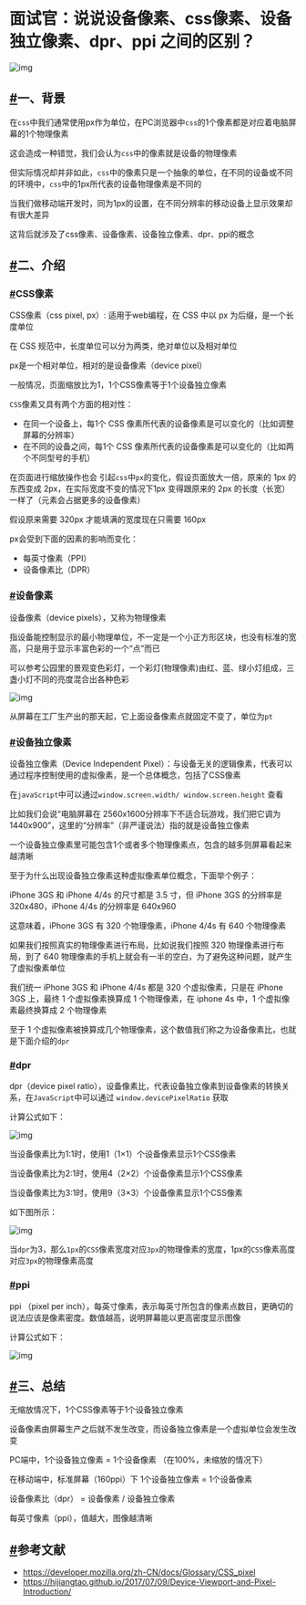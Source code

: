 # 面试官：说说设备像素、css像素、设备独立像素、dpr、ppi 之间的区别？

![img](https://static.vue-js.com/c4d9bfd0-91f2-11eb-85f6-6fac77c0c9b3.png)

## [#](https://vue3js.cn/interview/css/dp_px_dpr_ppi.html#一、背景)一、背景

在`css`中我们通常使用px作为单位，在PC浏览器中`css`的1个像素都是对应着电脑屏幕的1个物理像素

这会造成一种错觉，我们会认为`css`中的像素就是设备的物理像素

但实际情况却并非如此，`css`中的像素只是一个抽象的单位，在不同的设备或不同的环境中，`css`中的1px所代表的设备物理像素是不同的

当我们做移动端开发时，同为1px的设置，在不同分辨率的移动设备上显示效果却有很大差异

这背后就涉及了css像素、设备像素、设备独立像素、dpr、ppi的概念

## [#](https://vue3js.cn/interview/css/dp_px_dpr_ppi.html#二、介绍)二、介绍

### [#](https://vue3js.cn/interview/css/dp_px_dpr_ppi.html#css像素)CSS像素

CSS像素（css pixel, px）: 适用于web编程，在 CSS 中以 px 为后缀，是一个长度单位

在 CSS 规范中，长度单位可以分为两类，绝对单位以及相对单位

px是一个相对单位，相对的是设备像素（device pixel）

一般情况，页面缩放比为1，1个CSS像素等于1个设备独立像素

`CSS`像素又具有两个方面的相对性：

- 在同一个设备上，每1个 CSS 像素所代表的设备像素是可以变化的（比如调整屏幕的分辨率）
- 在不同的设备之间，每1个 CSS 像素所代表的设备像素是可以变化的（比如两个不同型号的手机）

在页面进行缩放操作也会 引起`css`中`px`的变化，假设页面放大一倍，原来的 1px 的东西变成 2px，在实际宽度不变的情况下1px 变得跟原来的 2px 的长度（长宽）一样了（元素会占据更多的设备像素）

假设原来需要 320px 才能填满的宽度现在只需要 160px

px会受到下面的因素的影响而变化：

- 每英寸像素（PPI）
- 设备像素比（DPR）

### [#](https://vue3js.cn/interview/css/dp_px_dpr_ppi.html#设备像素)设备像素

设备像素（device pixels），又称为物理像素

指设备能控制显示的最小物理单位，不一定是一个小正方形区块，也没有标准的宽高，只是用于显示丰富色彩的一个“点”而已

可以参考公园里的景观变色彩灯，一个彩灯(物理像素)由红、蓝、绿小灯组成，三盏小灯不同的亮度混合出各种色彩

![img](https://static.vue-js.com/cffc6570-91f2-11eb-ab90-d9ae814b240d.png)

从屏幕在工厂生产出的那天起，它上面设备像素点就固定不变了，单位为`pt`

### [#](https://vue3js.cn/interview/css/dp_px_dpr_ppi.html#设备独立像素)设备独立像素

设备独立像素（Device Independent Pixel）：与设备无关的逻辑像素，代表可以通过程序控制使用的虚拟像素，是一个总体概念，包括了CSS像素

在`javaScript`中可以通过`window.screen.width/ window.screen.height` 查看

比如我们会说“电脑屏幕在 2560x1600分辨率下不适合玩游戏，我们把它调为 1440x900”，这里的“分辨率”（非严谨说法）指的就是设备独立像素

一个设备独立像素里可能包含1个或者多个物理像素点，包含的越多则屏幕看起来越清晰

至于为什么出现设备独立像素这种虚拟像素单位概念，下面举个例子：

iPhone 3GS 和 iPhone 4/4s 的尺寸都是 3.5 寸，但 iPhone 3GS 的分辨率是 320x480，iPhone 4/4s 的分辨率是 640x960

这意味着，iPhone 3GS 有 320 个物理像素，iPhone 4/4s 有 640 个物理像素

如果我们按照真实的物理像素进行布局，比如说我们按照 320 物理像素进行布局，到了 640 物理像素的手机上就会有一半的空白，为了避免这种问题，就产生了虚拟像素单位

我们统一 iPhone 3GS 和 iPhone 4/4s 都是 320 个虚拟像素，只是在 iPhone 3GS 上，最终 1 个虚拟像素换算成 1 个物理像素，在 iphone 4s 中，1 个虚拟像素最终换算成 2 个物理像素

至于 1 个虚拟像素被换算成几个物理像素，这个数值我们称之为设备像素比，也就是下面介绍的`dpr`

### [#](https://vue3js.cn/interview/css/dp_px_dpr_ppi.html#dpr)dpr

dpr（device pixel ratio），设备像素比，代表设备独立像素到设备像素的转换关系，在`JavaScript`中可以通过 `window.devicePixelRatio` 获取

计算公式如下：

![img](https://static.vue-js.com/dd45e2b0-91f2-11eb-ab90-d9ae814b240d.png)

当设备像素比为1:1时，使用1（1×1）个设备像素显示1个CSS像素

当设备像素比为2:1时，使用4（2×2）个设备像素显示1个CSS像素

当设备像素比为3:1时，使用9（3×3）个设备像素显示1个CSS像素

如下图所示：

![img](https://static.vue-js.com/e63cceb0-91f2-11eb-ab90-d9ae814b240d.png)

当`dpr`为3，那么`1px`的`CSS`像素宽度对应`3px`的物理像素的宽度，1px的`CSS`像素高度对应`3px`的物理像素高度

### [#](https://vue3js.cn/interview/css/dp_px_dpr_ppi.html#ppi)ppi

ppi （pixel per inch），每英寸像素，表示每英寸所包含的像素点数目，更确切的说法应该是像素密度。数值越高，说明屏幕能以更高密度显示图像

计算公式如下：

![img](https://static.vue-js.com/f734adf0-91f2-11eb-ab90-d9ae814b240d.png)

## [#](https://vue3js.cn/interview/css/dp_px_dpr_ppi.html#三、总结)三、总结

无缩放情况下，1个CSS像素等于1个设备独立像素

设备像素由屏幕生产之后就不发生改变，而设备独立像素是一个虚拟单位会发生改变

PC端中，1个设备独立像素 = 1个设备像素 （在100%，未缩放的情况下）

在移动端中，标准屏幕（160ppi）下 1个设备独立像素 = 1个设备像素

设备像素比（dpr） = 设备像素 / 设备独立像素

每英寸像素（ppi），值越大，图像越清晰

## [#](https://vue3js.cn/interview/css/dp_px_dpr_ppi.html#参考文献)参考文献

- https://developer.mozilla.org/zh-CN/docs/Glossary/CSS_pixel
- https://hijiangtao.github.io/2017/07/09/Device-Viewport-and-Pixel-Introduction/